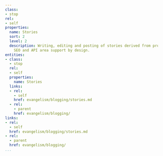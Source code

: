 ```yaml
---
class:
- stop
rel:
- self
properties:
  name: Stories
  sort: 2
  level: 2
  description: Writing, editing and posting of stories derived from projects, with
    SEO and API area support by design.
entities:
- class:
  - stop
  rel:
  - self
  properties:
    name: Stories
  links:
  - rel:
    - self
    href: evangelism/blogging/stories.md
  - rel:
    - parent
    href: evangelism/blogging/
links:
- rel:
  - self
  href: evangelism/blogging/stories.md
- rel:
  - parent
  href: evangelism/blogging/
...
```

